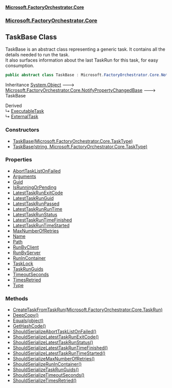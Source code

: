 #### [Microsoft.FactoryOrchestrator.Core](./Microsoft-FactoryOrchestrator-Core.md 'Microsoft.FactoryOrchestrator.Core')
### [Microsoft.FactoryOrchestrator.Core](./Microsoft-FactoryOrchestrator-Core.md 'Microsoft.FactoryOrchestrator.Core')
## TaskBase Class
TaskBase is an abstract class representing a generic task. It contains all the details needed to run the task.  
It also surfaces information about the last TaskRun for this task, for easy consumption.  
```csharp
public abstract class TaskBase : Microsoft.FactoryOrchestrator.Core.NotifyPropertyChangedBase
```
Inheritance [System.Object](https://docs.microsoft.com/en-us/dotnet/api/System.Object 'System.Object') &#129106; [Microsoft.FactoryOrchestrator.Core.NotifyPropertyChangedBase](./../../CoreLibrary/Microsoft-FactoryOrchestrator-Core-NotifyPropertyChangedBase 'Microsoft.FactoryOrchestrator.Core.NotifyPropertyChangedBase') &#129106; TaskBase  

Derived  
&#8627; [ExecutableTask](./Microsoft-FactoryOrchestrator-Core-ExecutableTask.md 'Microsoft.FactoryOrchestrator.Core.ExecutableTask')  
&#8627; [ExternalTask](./Microsoft-FactoryOrchestrator-Core-ExternalTask.md 'Microsoft.FactoryOrchestrator.Core.ExternalTask')  
### Constructors
- [TaskBase(Microsoft.FactoryOrchestrator.Core.TaskType)](./Microsoft-FactoryOrchestrator-Core-TaskBase-TaskBase(Microsoft-FactoryOrchestrator-Core-TaskType).md 'Microsoft.FactoryOrchestrator.Core.TaskBase.TaskBase(Microsoft.FactoryOrchestrator.Core.TaskType)')
- [TaskBase(string, Microsoft.FactoryOrchestrator.Core.TaskType)](./Microsoft-FactoryOrchestrator-Core-TaskBase-TaskBase(string_Microsoft-FactoryOrchestrator-Core-TaskType).md 'Microsoft.FactoryOrchestrator.Core.TaskBase.TaskBase(string, Microsoft.FactoryOrchestrator.Core.TaskType)')
### Properties
- [AbortTaskListOnFailed](./Microsoft-FactoryOrchestrator-Core-TaskBase-AbortTaskListOnFailed.md 'Microsoft.FactoryOrchestrator.Core.TaskBase.AbortTaskListOnFailed')
- [Arguments](./Microsoft-FactoryOrchestrator-Core-TaskBase-Arguments.md 'Microsoft.FactoryOrchestrator.Core.TaskBase.Arguments')
- [Guid](./Microsoft-FactoryOrchestrator-Core-TaskBase-Guid.md 'Microsoft.FactoryOrchestrator.Core.TaskBase.Guid')
- [IsRunningOrPending](./Microsoft-FactoryOrchestrator-Core-TaskBase-IsRunningOrPending.md 'Microsoft.FactoryOrchestrator.Core.TaskBase.IsRunningOrPending')
- [LatestTaskRunExitCode](./Microsoft-FactoryOrchestrator-Core-TaskBase-LatestTaskRunExitCode.md 'Microsoft.FactoryOrchestrator.Core.TaskBase.LatestTaskRunExitCode')
- [LatestTaskRunGuid](./Microsoft-FactoryOrchestrator-Core-TaskBase-LatestTaskRunGuid.md 'Microsoft.FactoryOrchestrator.Core.TaskBase.LatestTaskRunGuid')
- [LatestTaskRunPassed](./Microsoft-FactoryOrchestrator-Core-TaskBase-LatestTaskRunPassed.md 'Microsoft.FactoryOrchestrator.Core.TaskBase.LatestTaskRunPassed')
- [LatestTaskRunRunTime](./Microsoft-FactoryOrchestrator-Core-TaskBase-LatestTaskRunRunTime.md 'Microsoft.FactoryOrchestrator.Core.TaskBase.LatestTaskRunRunTime')
- [LatestTaskRunStatus](./Microsoft-FactoryOrchestrator-Core-TaskBase-LatestTaskRunStatus.md 'Microsoft.FactoryOrchestrator.Core.TaskBase.LatestTaskRunStatus')
- [LatestTaskRunTimeFinished](./Microsoft-FactoryOrchestrator-Core-TaskBase-LatestTaskRunTimeFinished.md 'Microsoft.FactoryOrchestrator.Core.TaskBase.LatestTaskRunTimeFinished')
- [LatestTaskRunTimeStarted](./Microsoft-FactoryOrchestrator-Core-TaskBase-LatestTaskRunTimeStarted.md 'Microsoft.FactoryOrchestrator.Core.TaskBase.LatestTaskRunTimeStarted')
- [MaxNumberOfRetries](./Microsoft-FactoryOrchestrator-Core-TaskBase-MaxNumberOfRetries.md 'Microsoft.FactoryOrchestrator.Core.TaskBase.MaxNumberOfRetries')
- [Name](./Microsoft-FactoryOrchestrator-Core-TaskBase-Name.md 'Microsoft.FactoryOrchestrator.Core.TaskBase.Name')
- [Path](./Microsoft-FactoryOrchestrator-Core-TaskBase-Path.md 'Microsoft.FactoryOrchestrator.Core.TaskBase.Path')
- [RunByClient](./Microsoft-FactoryOrchestrator-Core-TaskBase-RunByClient.md 'Microsoft.FactoryOrchestrator.Core.TaskBase.RunByClient')
- [RunByServer](./Microsoft-FactoryOrchestrator-Core-TaskBase-RunByServer.md 'Microsoft.FactoryOrchestrator.Core.TaskBase.RunByServer')
- [RunInContainer](./Microsoft-FactoryOrchestrator-Core-TaskBase-RunInContainer.md 'Microsoft.FactoryOrchestrator.Core.TaskBase.RunInContainer')
- [TaskLock](./Microsoft-FactoryOrchestrator-Core-TaskBase-TaskLock.md 'Microsoft.FactoryOrchestrator.Core.TaskBase.TaskLock')
- [TaskRunGuids](./Microsoft-FactoryOrchestrator-Core-TaskBase-TaskRunGuids.md 'Microsoft.FactoryOrchestrator.Core.TaskBase.TaskRunGuids')
- [TimeoutSeconds](./Microsoft-FactoryOrchestrator-Core-TaskBase-TimeoutSeconds.md 'Microsoft.FactoryOrchestrator.Core.TaskBase.TimeoutSeconds')
- [TimesRetried](./Microsoft-FactoryOrchestrator-Core-TaskBase-TimesRetried.md 'Microsoft.FactoryOrchestrator.Core.TaskBase.TimesRetried')
- [Type](./Microsoft-FactoryOrchestrator-Core-TaskBase-Type.md 'Microsoft.FactoryOrchestrator.Core.TaskBase.Type')
### Methods
- [CreateTaskFromTaskRun(Microsoft.FactoryOrchestrator.Core.TaskRun)](./Microsoft-FactoryOrchestrator-Core-TaskBase-CreateTaskFromTaskRun(Microsoft-FactoryOrchestrator-Core-TaskRun).md 'Microsoft.FactoryOrchestrator.Core.TaskBase.CreateTaskFromTaskRun(Microsoft.FactoryOrchestrator.Core.TaskRun)')
- [DeepCopy()](./Microsoft-FactoryOrchestrator-Core-TaskBase-DeepCopy().md 'Microsoft.FactoryOrchestrator.Core.TaskBase.DeepCopy()')
- [Equals(object)](./Microsoft-FactoryOrchestrator-Core-TaskBase-Equals(object).md 'Microsoft.FactoryOrchestrator.Core.TaskBase.Equals(object)')
- [GetHashCode()](./Microsoft-FactoryOrchestrator-Core-TaskBase-GetHashCode().md 'Microsoft.FactoryOrchestrator.Core.TaskBase.GetHashCode()')
- [ShouldSerializeAbortTaskListOnFailed()](./Microsoft-FactoryOrchestrator-Core-TaskBase-ShouldSerializeAbortTaskListOnFailed().md 'Microsoft.FactoryOrchestrator.Core.TaskBase.ShouldSerializeAbortTaskListOnFailed()')
- [ShouldSerializeLatestTaskRunExitCode()](./Microsoft-FactoryOrchestrator-Core-TaskBase-ShouldSerializeLatestTaskRunExitCode().md 'Microsoft.FactoryOrchestrator.Core.TaskBase.ShouldSerializeLatestTaskRunExitCode()')
- [ShouldSerializeLatestTaskRunStatus()](./Microsoft-FactoryOrchestrator-Core-TaskBase-ShouldSerializeLatestTaskRunStatus().md 'Microsoft.FactoryOrchestrator.Core.TaskBase.ShouldSerializeLatestTaskRunStatus()')
- [ShouldSerializeLatestTaskRunTimeFinished()](./Microsoft-FactoryOrchestrator-Core-TaskBase-ShouldSerializeLatestTaskRunTimeFinished().md 'Microsoft.FactoryOrchestrator.Core.TaskBase.ShouldSerializeLatestTaskRunTimeFinished()')
- [ShouldSerializeLatestTaskRunTimeStarted()](./Microsoft-FactoryOrchestrator-Core-TaskBase-ShouldSerializeLatestTaskRunTimeStarted().md 'Microsoft.FactoryOrchestrator.Core.TaskBase.ShouldSerializeLatestTaskRunTimeStarted()')
- [ShouldSerializeMaxNumberOfRetries()](./Microsoft-FactoryOrchestrator-Core-TaskBase-ShouldSerializeMaxNumberOfRetries().md 'Microsoft.FactoryOrchestrator.Core.TaskBase.ShouldSerializeMaxNumberOfRetries()')
- [ShouldSerializeRunInContainer()](./Microsoft-FactoryOrchestrator-Core-TaskBase-ShouldSerializeRunInContainer().md 'Microsoft.FactoryOrchestrator.Core.TaskBase.ShouldSerializeRunInContainer()')
- [ShouldSerializeTaskRunGuids()](./Microsoft-FactoryOrchestrator-Core-TaskBase-ShouldSerializeTaskRunGuids().md 'Microsoft.FactoryOrchestrator.Core.TaskBase.ShouldSerializeTaskRunGuids()')
- [ShouldSerializeTimeoutSeconds()](./Microsoft-FactoryOrchestrator-Core-TaskBase-ShouldSerializeTimeoutSeconds().md 'Microsoft.FactoryOrchestrator.Core.TaskBase.ShouldSerializeTimeoutSeconds()')
- [ShouldSerializeTimesRetried()](./Microsoft-FactoryOrchestrator-Core-TaskBase-ShouldSerializeTimesRetried().md 'Microsoft.FactoryOrchestrator.Core.TaskBase.ShouldSerializeTimesRetried()')
